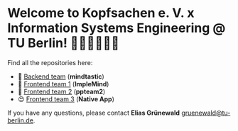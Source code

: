 # Welcome to Kopfsachen e. V. x Information Systems Engineering @ TU Berlin!  👩‍🔧🧑‍🔧👨‍🔧 

Find all the repositories here:
- 🥳 [Backend team](https://github.com/mindtastic) (**mindtastic**)
- 🤩 [Frontend team 1](https://github.com/TUBerlin-Kopfsachen-Browser-Frontend) (**ImpleMind**)
- 😬 [Frontend team 2](https://github.com/pp-team2) (**ppteam2**)
- 😍 [Frontend team 3](https://github.com/ProgPrak-Native-App/react-native-app) (**Native App**) 

If you have any questions, please contact **Elias Grünewald** <gruenewald@tu-berlin.de>.
